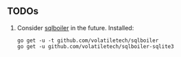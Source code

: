 ## TODOs

1. Consider [sqlboiler](https://github.com/volatiletech/sqlboiler) in the future.
   Installed:
    ```shell
    go get -u -t github.com/volatiletech/sqlboiler
    go get -u github.com/volatiletech/sqlboiler-sqlite3
    ```

